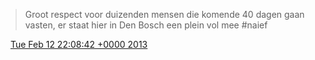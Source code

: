 > Groot respect voor duizenden mensen die komende 40 dagen gaan vasten, er staat hier in Den Bosch een plein vol mee \#naief

<img src="../../media/tweet.ico" width="12" /> [Tue Feb 12 22:08:42 +0000 2013](https://twitter.com/DromerDenker/status/301452797763780608)
